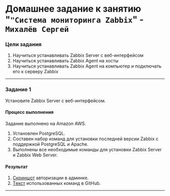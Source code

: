 # Домашнее задание к занятию "`"Система мониторинга Zabbix`" - `Михалёв Сергей`

### Цели задания
1. Научиться устанавливать Zabbix Server c веб-интерфейсом
2. Научиться устанавливать Zabbix Agent на хосты
3. Научиться устанавливать Zabbix Agent на компьютер и подключать его к серверу Zabbix

---

### Задание 1 

Установите Zabbix Server с веб-интерфейсом.

#### Процесс выполнения
Задание выполнено на Amazon AWS.
1.  Установлен PostgreSQL.
2. Составен набор команд для установки последней версии Zabbix с поддержкой PostgreSQL и Apache.
3. Выполнены все необходимые команды для установки Zabbix Server и Zabbix Web Server.

#### Результат 
1. [Cкриншот](https://drive.google.com/file/d/11JCOTpmhFssoPbbOXnbClTCtCAFgWGYD/view?usp=sharing) авторизации в админке.
2. [Tекст](https://drive.google.com/file/d/11LcE96Nyya__BpNaq1HgyWerRdz3wAfO/view?usp=sharing) использованных команд в GitHub.

---
